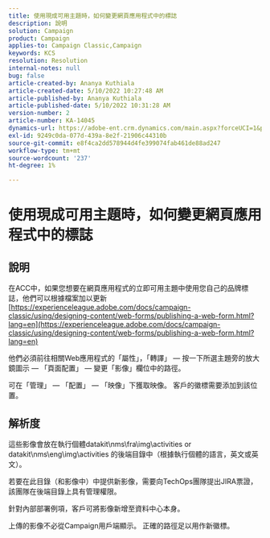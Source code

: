 ```yaml
---
title: 使用現成可用主題時，如何變更網頁應用程式中的標誌
description: 說明
solution: Campaign
product: Campaign
applies-to: Campaign Classic,Campaign
keywords: KCS
resolution: Resolution
internal-notes: null
bug: false
article-created-by: Ananya Kuthiala
article-created-date: 5/10/2022 10:27:48 AM
article-published-by: Ananya Kuthiala
article-published-date: 5/10/2022 10:31:28 AM
version-number: 2
article-number: KA-14045
dynamics-url: https://adobe-ent.crm.dynamics.com/main.aspx?forceUCI=1&pagetype=entityrecord&etn=knowledgearticle&id=bae753d3-4bd0-ec11-a7b5-0022480a8e40
exl-id: 9249c0da-077d-439a-8e2f-21906c44310b
source-git-commit: e8f4ca2dd578944d4fe399074fab461de88ad247
workflow-type: tm+mt
source-wordcount: '237'
ht-degree: 1%

---
```


# 使用現成可用主題時，如何變更網頁應用程式中的標誌

## 說明


在ACC中，如果您想要在網頁應用程式的立即可用主題中使用您自己的品牌標誌，他們可以根據檔案加以更新 [https://experienceleague.adobe.com/docs/campaign-classic/using/designing-content/web-forms/publishing-a-web-form.html?lang=en](https://experienceleague.adobe.com/docs/campaign-classic/using/designing-content/web-forms/publishing-a-web-form.html?lang=en)

他們必須前往相關Web應用程式的「屬性」，「轉譯」 — 按一下所選主題旁的放大鏡圖示 — 「頁面配置」 — 變更「影像」欄位中的路徑。

可在「管理」 — 「配置」 — 「映像」下獲取映像。 客戶的徽標需要添加到該位置。


## 解析度


這些影像會放在執行個體datakit\nms\fra\img\activities or datakit\nms\eng\img\activities 的後端目錄中（根據執行個體的語言，英文或英文）。

若要在此目錄（和影像中）中提供新影像，需要向TechOps團隊提出JIRA票證，該團隊在後端目錄上具有管理權限。

針對內部部署例項，客戶可將影像新增至資料中心本身。

上傳的影像不必從Campaign用戶端顯示。 正確的路徑足以用作新徽標。

